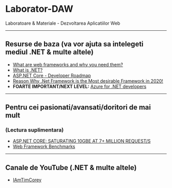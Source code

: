 # Laborator-DAW
Laboratoare &amp; Materiale - Dezvoltarea Aplicatiilor Web


--------------------


## Resurse de baza (va vor ajuta sa intelegeti mediul .NET & multe altele)
* [What are web frameworks and why you need them?](https://intelegain-technologies.medium.com/what-are-web-frameworks-and-why-you-need-them-c4e8806bd0fb)
* [What is .NET?](https://dotnet.microsoft.com/learn/dotnet/what-is-dotnet)
* [ASP.NET Core - Developer Roadmap](https://github.com/MoienTajik/AspNetCore-Developer-Roadmap)
* [Reason Why .Net Framework is the Most desirable Framework in 2020!](https://medium.com/dataseries/reason-why-net-framework-is-the-most-desirable-framework-in-2020-29fe5554f4ac)
*  **FOARTE IMPORTANT/NEXT LEVEL:** [Azure for .NET developers](https://docs.microsoft.com/en-us/dotnet/azure/)


--------------------


## Pentru cei pasionati/avansati/doritori de mai mult
### **(Lectura suplimentara)**
* [ASP.NET CORE: SATURATING 10GBE AT 7+ MILLION REQUEST/S](https://www.ageofascent.com/2019/02/04/asp-net-core-saturating-10gbe-at-7-million-requests-per-second/)
* [Web Framework Benchmarks](https://www.techempower.com/benchmarks/)


--------------------


## Canale de YouTube (.NET & multe altele)

* [IAmTimCorey](https://www.youtube.com/user/IAmTimCorey)

